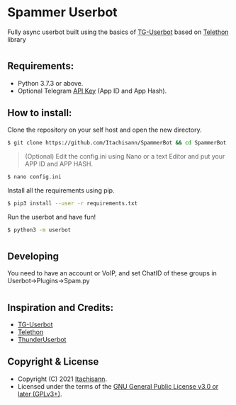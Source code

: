 # Spammer Userbot

Fully async userbot built using the basics of [TG-Userbot][tguserbot] based on [Telethon][telethon] library

# 

## Requirements:

* Python 3.7.3 or above.
* Optional Telegram [API Key][tg-apps] (App ID and App Hash).

## How to install:

Clone the repository on your self host and open the new directory.

```sh
$ git clone https://github.com/Itachisann/SpammerBot && cd SpammerBot
```

> (Optional) Edit the config.ini using Nano or a text Editor and put your APP ID and APP HASH.
```sh
$ nano config.ini
```

Install all the requirements using pip.

```sh
$ pip3 install --user -r requirements.txt
```

Run the userbot and have fun!

```sh
$ python3 -m userbot
```
# 

## Developing
You need to have an account or VoIP, and set ChatID of these groups in Userbot->Plugins->Spam.py

# 
## Inspiration and Credits:

* [TG-Userbot][tguserbot]
* [Telethon][telethon]
* [ThunderUserbot](https://github.com/Thundergang)

## Copyright & License

- Copyright (C) 2021 [Itachisann](https://github.com/Itachisann).
- Licensed under the terms of the [GNU General Public License v3.0 or later (GPLv3+)](LICENSE).


































[//]: # (Comment)
   [telethon]: <https://github.com/LonamiWebs/Telethon/>
   [tguserbot]: <https://github.com/TG-UserBot/TG-UserBot>
   [tg-apps]: <https://my.telegram.org/apps>
